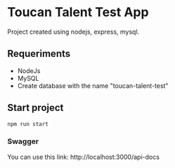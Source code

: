 # Toucan Talent Test App

Project created using nodejs, express, mysql.

## Requeriments

- NodeJs
- MySQL
- Create database with the name "toucan-talent-test"

## Start project

```
npm run start
```

### Swagger

You can use this link: http://localhost:3000/api-docs